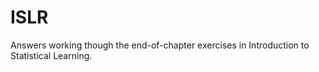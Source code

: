 # ISLR
Answers working though the end-of-chapter exercises in Introduction to Statistical Learning.
